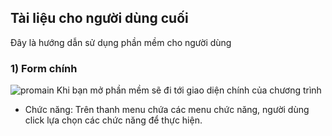 ## Tài liệu cho người dùng cuối

Đây là hướng dẫn sử dụng phần mềm cho người dùng

### 1) Form chính
![promain](https://user-images.githubusercontent.com/27407242/28236322-93654f9a-694d-11e7-8fec-37c9de4a5cd3.JPG)
Khi bạn mở phần mềm sẽ đi tới giao diện chính của chương trình
* Chức năng: Trên thanh menu chứa các menu chức năng, người dùng click lựa chọn các chức năng để thực hiện. 

